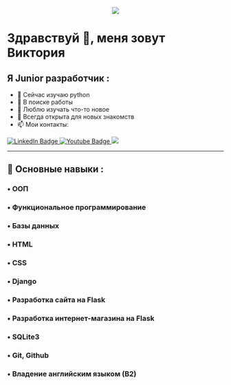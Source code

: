 <div id="header" align="center">
  <img src="https://media.giphy.com/media/NKEt9elQ5cR68/giphy.gif"/>
</div>
  


# Здравствуй 👋, меня зовут Виктория


## Я Junior разработчик :
- 🌱 Сейчас изучаю python
- 👯 В поиске работы
- 🤔 Люблю изучать что-то новое
- 💬 Всегда открыта для новых знакомств
- 📫 Мои контакты: 
<div id="badges">
  <a href="https://www.linkedin.com/in/%D0%B2%D0%B8%D0%BA%D1%82%D0%BE%D1%80%D0%B8%D1%8F-%D0%B3%D0%B0%D0%BB%D0%BA%D0%B8%D0%BD%D0%B0-964743248/">
    <img src="https://img.shields.io/badge/LinkedIn-blue?style=for-the-badge&logo=linkedin&logoColor=white" alt="LinkedIn Badge"/>
  </a>
  <a href="https://vk.com/moth0010">
    <img src="https://img.shields.io/badge/VK-grey?style=for-the-badge&logo=youtube&logoColor=white" alt="Youtube Badge"/>
  </a>
  <a href="https://web.telegram.org/k/#@smooochie">
    <img src="https://img.shields.io/badge/Telegram-blue?style=for-the-badge&logo=telegram&logoColor=white" />
  </a>
</div>

---

## 🐍 Основные навыки :
### • ООП
### • Функциональное программирование
### • Базы данных
### • HTML
### • CSS
### • Django
### • Разработка сайта на Flask
### • Разработка интернет-магазина на Flask 
### • SQLite3
### • Git, Github
### • Владение английским языком (B2)
